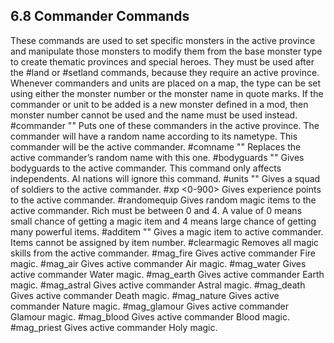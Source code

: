 6.8 Commander Commands
--------------------
These commands are used to set specific monsters in the
active province and manipulate those monsters to modify
them from the base monster type to create thematic
provinces and special heroes. They must be used after the
#land or #setland commands, because they require an active
province. Whenever commanders and units are placed on a
map, the type can be set using either the monster number or
the monster name in quote marks. If the commander or unit
to be added is a new monster defined in a mod, then monster
number cannot be used and the name must be used instead.
#commander "<type>"
Puts one of these commanders in the active province. The
commander will have a random name according to its nametype.
This commander will be the active commander.
#comname "<name>"
Replaces the active commander’s random name with this one.
#bodyguards <nbr> "<type>"
Gives bodyguards to the active commander. This command only
affects independents. AI nations will ignore this command.
#units <nbr of units> "<type>"
Gives a squad of soldiers to the active commander.
#xp <0-900>
Gives experience points to the active commander.
#randomequip <rich>
Gives random magic items to the active commander. Rich must
be between 0 and 4. A value of 0 means small chance of getting a
magic item and 4 means large chance of getting many powerful
items.
#additem "<item name>"
Gives a magic item to active commander. Items cannot be
assigned by item number.
#clearmagic
Removes all magic skills from the active commander.
#mag_fire <level>
Gives active commander Fire magic.
#mag_air <level>
Gives active commander Air magic.
#mag_water <level>
Gives active commander Water magic.
#mag_earth <level>
Gives active commander Earth magic.
#mag_astral <level>
Gives active commander Astral magic.
#mag_death <level>
Gives active commander Death magic.
#mag_nature <level>
Gives active commander Nature magic.
#mag_glamour <level>
Gives active commander Glamour magic.
#mag_blood <level>
Gives active commander Blood magic.
#mag_priest <level>
Gives active commander Holy magic.
